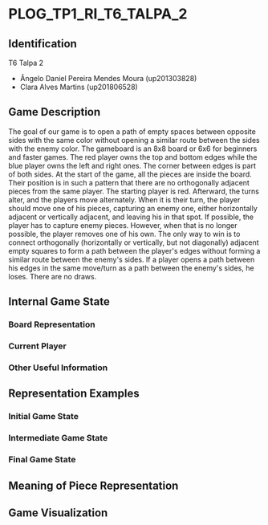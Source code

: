 # PLOG_TP1_RI_T6_TALPA_2

## Identification
T6 Talpa 2
- Ângelo Daniel Pereira Mendes Moura (up201303828)
- Clara Alves Martins (up201806528)

## Game Description
The goal of our game is to open a path of empty spaces between opposite sides with the same color without opening a similar route between the sides with the enemy color.
The gameboard is an 8x8 board or 6x6 for beginners and faster games.
The red player owns the top and bottom edges while the blue player owns the left and right ones. The corner between edges is part of both sides.
At the start of the game, all the pieces are inside the board. Their position is in such a pattern that there are no orthogonally adjacent pieces from the same player.
The starting player is red. Afterward, the turns alter, and the players move alternately.
When it is their turn, the player should move one of his pieces, capturing an enemy one, either horizontally adjacent or vertically adjacent, and leaving his in that spot.
If possible, the player has to capture enemy pieces. However, when that is no longer possible, the player removes one of his own.
The only way to win is to connect orthogonally (horizontally or vertically, but not diagonally) adjacent empty squares to form a path between the player's edges without forming a similar route between the enemy's sides.
If a player opens a path between his edges in the same move/turn as a path between the enemy's sides, he loses. There are no draws.

## Internal Game State

### Board Representation

### Current Player

### Other Useful Information

## Representation Examples

### Initial Game State

### Intermediate Game State

### Final Game State

## Meaning of Piece Representation

## Game Visualization